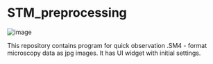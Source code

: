 # STM_preprocessing
![image](https://user-images.githubusercontent.com/65440465/221204555-7dd88d97-9160-43b7-8283-6e4d5bb3d549.png)


This repository contains program for quick observation .SM4 - format microscopy data as jpg images.
It has UI widget with initial settings.
